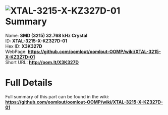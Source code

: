 
![XTAL-3215-X-KZ327D-01](https://github.com/oomlout/oomlout-OOMP/blob/master/parts/XTAL-3215-X-KZ327D-01/XTAL-3215-X-KZ327D-01_420.jpg)   
Summary
=================
  
Name: __SMD (3215) 32.768 kHz Crystal__    
ID: __XTAL-3215-X-KZ327D-01__   
Hex ID: __X3K327D__   
WebPage: __https://github.com/oomlout/oomlout-OOMP/wiki/XTAL-3215-X-KZ327D-01__   
Short URL: __http://oom.lt/X3K327D__   

Full Details
==========================
Full summary of this part can be found in the wiki:   
__https://github.com/oomlout/oomlout-OOMP/wiki/XTAL-3215-X-KZ327D-01__    

